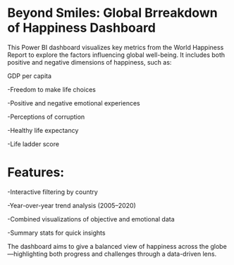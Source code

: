 # Beyond Smiles: Global Brreakdown of Happiness Dashboard

This Power BI dashboard visualizes key metrics from the World Happiness Report to explore the factors influencing global well-being. It includes both positive and negative dimensions of happiness, such as:

GDP per capita

-Freedom to make life choices

-Positive and negative emotional experiences

-Perceptions of corruption

-Healthy life expectancy

-Life ladder score


# Features:

-Interactive filtering by country

-Year-over-year trend analysis (2005–2020)

-Combined visualizations of objective and emotional data

-Summary stats for quick insights


The dashboard aims to give a balanced view of happiness across the globe—highlighting both progress and challenges through a data-driven lens.
